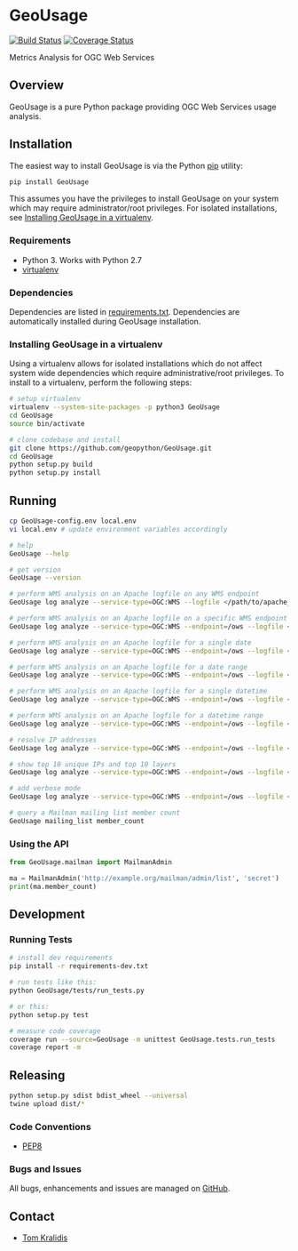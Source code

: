 # GeoUsage
[![Build Status](https://travis-ci.org/geopython/GeoUsage.png)](https://travis-ci.org/geopython/GeoUsage)
[![Coverage Status](https://coveralls.io/repos/github/geopython/GeoUsage/badge.svg?branch=master)](https://coveralls.io/github/geopython/GeoUsage?branch=master)

Metrics Analysis for OGC Web Services

## Overview

GeoUsage is a pure Python package providing OGC Web Services usage analysis.

## Installation

The easiest way to install GeoUsage is via the Python [pip](https://pip.pypa.io/en/stable/)
utility:

```bash
pip install GeoUsage
```

This assumes you have the privileges to install GeoUsage on your system
which may require administrator/root privileges.  For isolated installations,
see [Installing GeoUsage in a virtualenv](#installing-geousage-in-a-virtualenv).

### Requirements
- Python 3.  Works with Python 2.7
- [virtualenv](https://virtualenv.pypa.io/)

### Dependencies
Dependencies are listed in [requirements.txt](requirements.txt). Dependencies
are automatically installed during GeoUsage installation.

### Installing GeoUsage in a virtualenv

Using a virtualenv allows for isolated installations which do not affect
system wide dependencies which require administrative/root privileges.  To
install to a virtualenv, perform the following steps:

```bash
# setup virtualenv
virtualenv --system-site-packages -p python3 GeoUsage
cd GeoUsage
source bin/activate

# clone codebase and install
git clone https://github.com/geopython/GeoUsage.git
cd GeoUsage
python setup.py build
python setup.py install
```

## Running

```bash
cp GeoUsage-config.env local.env
vi local.env # update environment variables accordingly

# help
GeoUsage --help

# get version
GeoUsage --version

# perform WMS analysis on an Apache logfile on any WMS endpoint
GeoUsage log analyze --service-type=OGC:WMS --logfile </path/to/apache_logfile>

# perform WMS analysis on an Apache logfile on a specific WMS endpoint
GeoUsage log analyze --service-type=OGC:WMS --endpoint=/ows --logfile </path/to/apache_logfile>

# perform WMS analysis on an Apache logfile for a single date
GeoUsage log analyze --service-type=OGC:WMS --endpoint=/ows --logfile </path/to/apache_logfile> --time=2018-01-26

# perform WMS analysis on an Apache logfile for a date range
GeoUsage log analyze --service-type=OGC:WMS --endpoint=/ows --logfile </path/to/apache_logfile> --time=2018-01-26/2018-01-27

# perform WMS analysis on an Apache logfile for a single datetime
GeoUsage log analyze --service-type=OGC:WMS --endpoint=/ows --logfile </path/to/apache_logfile> --time=2018-01-26T11:11:11

# perform WMS analysis on an Apache logfile for a datetime range
GeoUsage log analyze --service-type=OGC:WMS --endpoint=/ows --logfile </path/to/apache_logfile> --time=2018-01-26T11:11:11/2018-01-27T12:32:11

# resolve IP addresses
GeoUsage log analyze --service-type=OGC:WMS --endpoint=/ows --logfile </path/to/apache_logfile> --verbosity=INFO --resolve-ips

# show top 10 unique IPs and top 10 layers
GeoUsage log analyze --service-type=OGC:WMS --endpoint=/ows --logfile </path/to/apache_logfile> --verbosity=INFO --resolve-ips --top=10

# add verbose mode
GeoUsage log analyze --service-type=OGC:WMS --endpoint=/ows --logfile </path/to/apache_logfile> --verbosity=INFO

# query a Mailman mailing list member count
GeoUsage mailing_list member_count
```

### Using the API

```python
from GeoUsage.mailman import MailmanAdmin

ma = MailmanAdmin('http://example.org/mailman/admin/list', 'secret')
print(ma.member_count)

```

## Development

### Running Tests

```bash
# install dev requirements
pip install -r requirements-dev.txt

# run tests like this:
python GeoUsage/tests/run_tests.py

# or this:
python setup.py test

# measure code coverage
coverage run --source=GeoUsage -m unittest GeoUsage.tests.run_tests
coverage report -m
```

## Releasing

```bash
python setup.py sdist bdist_wheel --universal
twine upload dist/*
```

### Code Conventions

* [PEP8](https://www.python.org/dev/peps/pep-0008)

### Bugs and Issues

All bugs, enhancements and issues are managed on [GitHub](https://github.com/geopython/GeoUsage/issues).

## Contact

* [Tom Kralidis](https://github.com/tomkralidis)

